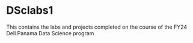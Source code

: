 # DSclabs1
This contains the labs and projects completed on the course of the FY24 Dell Panama Data Science program
